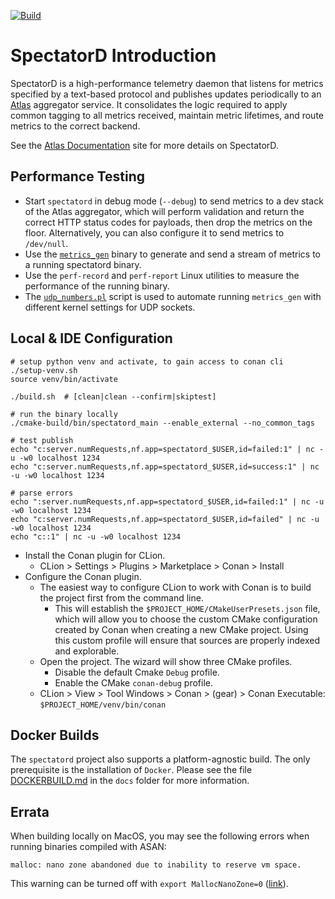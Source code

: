 [![Build](https://github.com/Netflix-Skunkworks/spectatord/actions/workflows/build.yml/badge.svg)](https://github.com/Netflix-Skunkworks/spectatord/actions/workflows/build.yml)

# SpectatorD Introduction

SpectatorD is a high-performance telemetry daemon that listens for metrics specified by a
text-based protocol and publishes updates periodically to an [Atlas] aggregator service.
It consolidates the logic required to apply common tagging to all metrics received, maintain
metric lifetimes, and route metrics to the correct backend.

See the [Atlas Documentation] site for more details on SpectatorD.

[Atlas]: https://github.com/Netflix/atlas
[Atlas Documentation]: https://netflix.github.io/atlas-docs/spectator/agent/usage/

## Performance Testing

* Start `spectatord` in debug mode (`--debug`) to send metrics to a dev stack of the Atlas aggregator,
which will perform validation and return the correct HTTP status codes for payloads, then drop the
metrics on the floor. Alternatively, you can also configure it to send metrics to `/dev/null`.
* Use the [`metrics_gen`](./tools/metrics_gen.cc) binary to generate and send a stream of metrics to
a running spectatord binary.
* Use the `perf-record` and `perf-report` Linux utilities to measure the performance of the running
binary.
* The [`udp_numbers.pl`](./tools/udp_numbers.pl) script is used to automate running `metrics_gen`
with different kernel settings for UDP sockets.

## Local & IDE Configuration

```shell
# setup python venv and activate, to gain access to conan cli
./setup-venv.sh
source venv/bin/activate

./build.sh  # [clean|clean --confirm|skiptest]

# run the binary locally
./cmake-build/bin/spectatord_main --enable_external --no_common_tags

# test publish
echo "c:server.numRequests,nf.app=spectatord_$USER,id=failed:1" | nc -u -w0 localhost 1234
echo "c:server.numRequests,nf.app=spectatord_$USER,id=success:1" | nc -u -w0 localhost 1234

# parse errors
echo ":server.numRequests,nf.app=spectatord_$USER,id=failed:1" | nc -u -w0 localhost 1234
echo "c:server.numRequests,nf.app=spectatord_$USER,id=failed" | nc -u -w0 localhost 1234
echo "c::1" | nc -u -w0 localhost 1234
```

* Install the Conan plugin for CLion.
  * CLion > Settings > Plugins > Marketplace > Conan > Install
* Configure the Conan plugin.
  * The easiest way to configure CLion to work with Conan is to build the project first from the command line.
    * This will establish the `$PROJECT_HOME/CMakeUserPresets.json` file, which will allow you to choose the custom
    CMake configuration created by Conan when creating a new CMake project. Using this custom profile will ensure
    that sources are properly indexed and explorable.
  * Open the project. The wizard will show three CMake profiles.
    * Disable the default Cmake `Debug` profile.
    * Enable the CMake `conan-debug` profile.
  * CLion > View > Tool Windows > Conan > (gear) > Conan Executable: `$PROJECT_HOME/venv/bin/conan`

## Docker Builds

The `spectatord` project also supports a platform-agnostic build. The only prerequisite is the
installation of `Docker`. Please see the file [DOCKERBUILD.md](docs/DOCKERBUILD.md) in the `docs`
folder for more information.

## Errata

When building locally on MacOS, you may see the following errors when running binaries compiled with ASAN:

```
malloc: nano zone abandoned due to inability to reserve vm space.
```

This warning can be turned off with `export MallocNanoZone=0` ([link](https://stackoverflow.com/a/70209891/1382138)).
